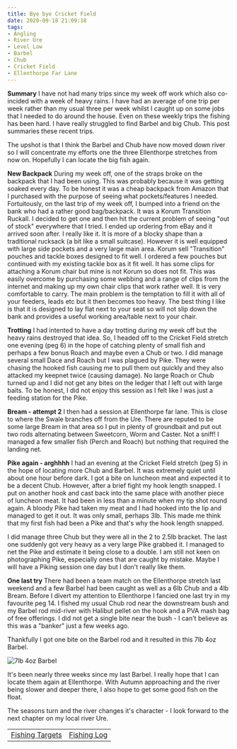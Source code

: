 ```yaml
---
title: Bye bye Cricket Field
date: 2020-09-18 21:09:18
tags:
- Angling
- River Ure
- Level Low
- Barbel
- Chub
- Cricket Field
- Ellenthorpe Far Lane
---
```

**Summary**
I have not had many trips since my week off work which also co-incided with a week of heavy rains. I have had an average of one trip per week rather than my usual three per week whilst I caught up on some jobs that I needed to do around the house. Even on these weekly trips the fishing has been hard. I have really struggled to find Barbel and big Chub. This post summaries these recent trips.

The upshot is that I think the Barbel and Chub have now moved down river so I will concentrate my efforts one the three Ellenthorpe stretches from now on. Hopefully I can locate the big fish again.

**New Backpack**
During my week off, one of the straps broke on the backpack that I had been using. This was probably because it was getting soaked every day. To be honest it was a cheap backpack from Amazon that I purchased with the purpose of seeing what pockets/features I needed. Fortuitously, on the last trip of my week off, I bumped into a friend on the bank who had a rather good bag/backpack. It was a Korum Transition Ruckall. I decided to get one and then hit the current problem of seeing "out of stock" everywhere that I tried. I ended up ordering from eBay and it arrived soon after. I really like it. It is more of a blocky shape than a traditional rucksack (a bit like a small suitcase). However it is well equipped with large side pockets and a very large main area. Korum sell "Transition" pouches and tackle boxes designed to fit well. I ordered a few pouches but continued with my existing tackle box as it fit well. It has some clips for attaching a Korum chair but mine is not Korum so does not fit. This was easily overcome by purchasing some webbing and a range of clips from the internet and making up my own chair clips that work rather well. It is very comfortable to carry. The main problem is the temptation to fill it with all of your feeders, leads etc but it then becomes too heavy. The best thing I like is that it is designed to lay flat next to your seat so will not slip down the bank and provides a useful working area/table next to your chair.

**Trotting**
I had intented to have a day trotting during my week off but the heavy rains destroyed that idea. So, I headed off to the Cricket Field stretch one evening (peg 6) in the hope of catching plenty of small fish and perhaps a few bonus Roach and maybe even a Chub or two. I did manage several small Dace and Roach but I was plagued by Pike. They were chasing the hooked fish causing me to pull them out quickly and they also attacked my keepnet twice (causing damage). No large Roach or Chub turned up and I did not get any bites on the ledger that I left out with large baits. To be honest, I did not enjoy this session as I felt like I was just a feeding station for the Pike.

**Bream - attempt 2**
I then had a session at Ellenthorpe far lane. This is close to where the Swale branches off from the Ure. There are reputed to be some large Bream in that area so I put in plenty of groundbait and put out two rods alternating between Sweetcorn, Worm and Caster. Not a sniff! I managed a few smaller fish (Perch and Roach) but nothing that required the landing net.

**Pike again - arghhhh**
I had an evening at the Cricket Field stretch (peg 5) in the hope of locating more Chub and Barbel. It was extremely quiet until about one hour before dark. I got a bite on luncheon meat and expected it to be a decent Chub. However, after a brief fight my hook length snapped. I put on another hook and cast back into the same place with another piece of luncheon meat. It had been in less than a minute when my tip shot round again. A bloody Pike had taken my meat and I had hooked into the lip and managed to get it out. It was only small, perhaps 3lb. This made me think that my first fish had been a Pike and that's why the hook length snapped.

I did manage three Chub but they were all in the 2 to 2.5lb bracket. The last one suddenly got very heavy as a very large Pike grabbed it. I managed to net the Pike and estimate it being close to a double. I am still not keen on photographing Pike, especially ones that are caught by mistake. Maybe I will have a Piking session one day but I don't really like them.

**One last try**
There had been a team match on the Ellenthorpe stretch last weekend and a few Barbel had been caught as well as a 6lb Chub and a 4lb Bream. Before I divert my attention to Ellenthorpe I fancied one last try in my favourite peg 14. I fished my usual Chub rod near the downstream bush and my Barbel rod mid-river with Halibut pellet on the hook and a PVA mash bag of free offerings. I did not get a single bite near the bush - I can't believe as this was a "banker" just a few weeks ago. 

Thankfully I got one bite on the Barbel rod and it resulted in this 7lb 4oz Barbel. 

![7lb 4oz Barbel](/images/2020-09-18/7lb4ozBarbel.jpg)

It's been nearly three weeks since my last Barbel. I really hope that I can locate them again at Ellenthorpe. With Autumn approaching and the river being slower and deeper there, I also hope to get some good fish on the float. 

The seasons turn and the river changes it's character - I look forward to the next chapter on my local river Ure.

|||
|---------|------|
|<a href="/2020/07/Fishing-Targets/">Fishing Targets</a>|<a href="/2020/08/Fishing-Log/">Fishing Log</a>|
